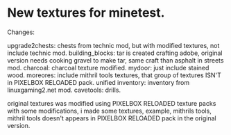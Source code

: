 # New textures for minetest.
Changes:

upgrade2chests: chests from technic mod, but with modified textures, not include technic mod.
building_blocks: tar is created crafting adobe, original version needs cooking gravel to make tar, same craft than asphalt in streets mod.
charcoal: charcoal texture modified.
mydoor: just include stained wood.
moreores: include mithril tools textures, that group of textures ISN'T in PIXELBOX RELOADED pack.
unified inventory: inventory from linuxgaming2.net mod.
cavetools: drills.

original textures was modified using PIXELBOX RELOADED texture packs with some modifications, i made some textures, example, mithrils tools, mithril tools doesn't appears in PIXELBOX RELOADED pack in the original version.
